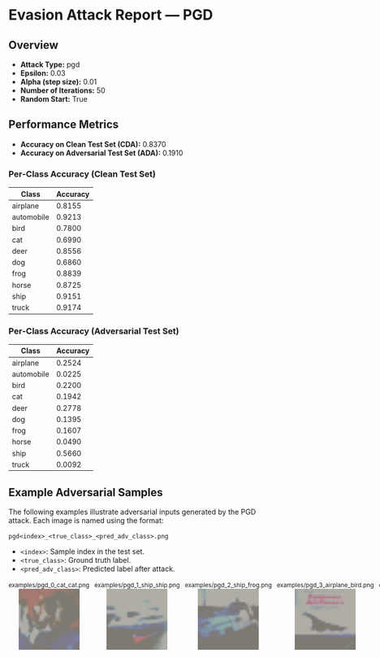 # Evasion Attack Report — PGD

## Overview

- **Attack Type:** pgd
- **Epsilon:** 0.03
- **Alpha (step size):** 0.01
- **Number of Iterations:** 50
- **Random Start:** True

## Performance Metrics

- **Accuracy on Clean Test Set (CDA):** 0.8370
- **Accuracy on Adversarial Test Set (ADA):** 0.1910

### Per‑Class Accuracy (Clean Test Set)

| Class | Accuracy |
|-------|----------|
| airplane | 0.8155 |
| automobile | 0.9213 |
| bird | 0.7800 |
| cat | 0.6990 |
| deer | 0.8556 |
| dog | 0.6860 |
| frog | 0.8839 |
| horse | 0.8725 |
| ship | 0.9151 |
| truck | 0.9174 |

### Per‑Class Accuracy (Adversarial Test Set)

| Class | Accuracy |
|-------|----------|
| airplane | 0.2524 |
| automobile | 0.0225 |
| bird | 0.2200 |
| cat | 0.1942 |
| deer | 0.2778 |
| dog | 0.1395 |
| frog | 0.1607 |
| horse | 0.0490 |
| ship | 0.5660 |
| truck | 0.0092 |

## Example Adversarial Samples

The following examples illustrate adversarial inputs generated by the PGD attack. Each image is named using the format:

```
pgd<index>_<true_class>_<pred_adv_class>.png
```
- `<index>`: Sample index in the test set.
- `<true_class>`: Ground truth label.
- `<pred_adv_class>`: Predicted label after attack.

<div style="display: flex; gap: 10px;">
<div style="text-align:center;"><small>examples/pgd_0_cat_cat.png</small><br><img src="examples/pgd_0_cat_cat.png" style="width: 120px;"></div>
<div style="text-align:center;"><small>examples/pgd_1_ship_ship.png</small><br><img src="examples/pgd_1_ship_ship.png" style="width: 120px;"></div>
<div style="text-align:center;"><small>examples/pgd_2_ship_frog.png</small><br><img src="examples/pgd_2_ship_frog.png" style="width: 120px;"></div>
<div style="text-align:center;"><small>examples/pgd_3_airplane_bird.png</small><br><img src="examples/pgd_3_airplane_bird.png" style="width: 120px;"></div>
<div style="text-align:center;"><small>examples/pgd_4_frog_deer.png</small><br><img src="examples/pgd_4_frog_deer.png" style="width: 120px;"></div>
</div>